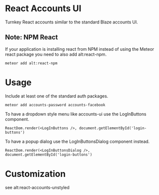 
# React Accounts UI 

Turnkey React accounts similar to the standard Blaze accounts UI.

## Note: NPM React

If your application is installing react from NPM instead of using the Meteor react package you need to also add alt:react-npm.

```
meteor add alt:react-npm
```


# Usage

Include at least one of the standard auth packages.

```
meteor add accounts-password accounts-facebook
```

To have a dropdown style menu like accounts-ui use the LogInButtons component.

```
ReactDom.render(<LogInButtons />, document.getElementById('login-buttons')
```

To have a popup dialog use the LogInButtonsDialog component instead.

```
ReactDom.render(<LogInButtonsDialog />, document.getElementById('login-buttons')
```

# Customization

see alt:react-accounts-unstyled

